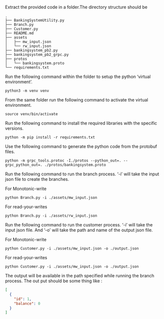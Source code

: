 Extract the provided code in a folder.The directory structure should be

```
.
├── BankingSystemUtility.py
├── Branch.py
├── Customer.py
├── README.md
├── assets
│   ├── mw_input.json
│   └── rw_input.json
├── bankingsystem_pb2.py
├── bankingsystem_pb2_grpc.py
├── protos
│   └── bankingsystem.proto
└── requirements.txt
```

Run the following command within the folder to setup the python ‘virtual environment’.

```commandline
python3 -m venv venv
```

From the same folder run the following command to activate the virtual environment.

```commandline
source venv/bin/activate
```

Run the following command to install the required libraries with the specific versions.

```commandline
python -m pip install -r requirements.txt
```

Use the following command to generate the python code from the protobuf files.

```commandline
python -m grpc_tools.protoc -I./protos --python_out=. --grpc_python_out=. ./protos/bankingsystem.proto
```

Run the following command to run the branch process. ‘-i’ will take the input json file to create the branches.

For Monotonic-write 
```commandline
python Branch.py -i ./assets/mw_input.json
```

For read-your-writes 
```commandline
python Branch.py -i ./assets/rw_input.json
```
Run the following command to run the customer process. ‘-i’ will take the input json file. And ‘-o’ will take the path
and name of the output json file.

For Monotonic-write

```commandline
python Customer.py -i ./assets/mw_input.json -o ./output.json
```
For read-your-writes
```commandline
python Customer.py -i ./assets/mw_input.json -o ./output.json
```

The output will be available in the path specified while running the branch process. The out put should be some thing
like :

```json
[
  {
    "id": 1,
    "balance": 0
  }
]
```